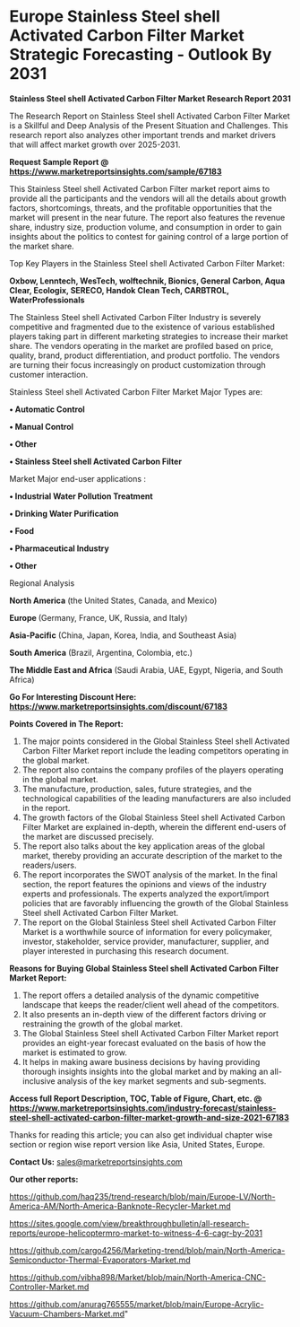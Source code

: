 # Europe Stainless Steel shell Activated Carbon Filter Market Strategic Forecasting - Outlook By 2031

<strong>Stainless Steel shell Activated Carbon Filter Market Research Report 2031</strong>

The Research Report on Stainless Steel shell Activated Carbon Filter Market is a Skillful and Deep Analysis of the Present Situation and Challenges. This research report also analyzes other important trends and market drivers that will affect market growth over 2025-2031.

<strong>Request Sample Report @ <a href=https://www.marketreportsinsights.com/sample/67183>https://www.marketreportsinsights.com/sample/67183</a></strong>

This Stainless Steel shell Activated Carbon Filter market report aims to provide all the participants and the vendors will all the details about growth factors, shortcomings, threats, and the profitable opportunities that the market will present in the near future. The report also features the revenue share, industry size, production volume, and consumption in order to gain insights about the politics to contest for gaining control of a large portion of the market share.

Top Key Players in the Stainless Steel shell Activated Carbon Filter Market:

<strong>Oxbow, Lenntech, WesTech, wolftechnik, Bionics, General Carbon, Aqua Clear, Ecologix, SERECO, Handok Clean Tech, CARBTROL, WaterProfessionals</strong>

The Stainless Steel shell Activated Carbon Filter Industry is severely competitive and fragmented due to the existence of various established players taking part in different marketing strategies to increase their market share. The vendors operating in the market are profiled based on price, quality, brand, product differentiation, and product portfolio. The vendors are turning their focus increasingly on product customization through customer interaction.

Stainless Steel shell Activated Carbon Filter Market Major Types are:

<strong>• Automatic Control

• Manual Control

• Other

• Stainless Steel shell Activated Carbon Filter</strong>

Market Major end-user applications :

<strong>• Industrial Water Pollution Treatment

• Drinking Water Purification

• Food

• Pharmaceutical Industry

• Other</strong>

Regional Analysis

</u><strong><b>North America</b></strong> (the United States, Canada, and Mexico)

<strong><b>Europe </b></strong>(Germany, France, UK, Russia, and Italy)

<strong><b>Asia-Pacific</b></strong> (China, Japan, Korea, India, and Southeast Asia)

<strong><b>South America</b></strong> (Brazil, Argentina, Colombia, etc.)

<strong><b>The Middle East and Africa</b></strong> (Saudi Arabia, UAE, Egypt, Nigeria, and South Africa)

<strong>Go For Interesting Discount Here: <a href=https://www.marketreportsinsights.com/discount/67183>https://www.marketreportsinsights.com/discount/67183</a></strong>

<strong>Points Covered in The Report:</strong>
<ol>
  <li>The major points considered in the Global Stainless Steel shell Activated Carbon Filter Market report include the leading competitors operating in the global market.</li>
  <li>The report also contains the company profiles of the players operating in the global market.</li>
  <li>The manufacture, production, sales, future strategies, and the technological capabilities of the leading manufacturers are also included in the report.</li>
  <li>The growth factors of the Global Stainless Steel shell Activated Carbon Filter Market are explained in-depth, wherein the different end-users of the market are discussed precisely.</li>
  <li>The report also talks about the key application areas of the global market, thereby providing an accurate description of the market to the readers/users.</li>
  <li>The report incorporates the SWOT analysis of the market. In the final section, the report features the opinions and views of the industry experts and professionals. The experts analyzed the export/import policies that are favorably influencing the growth of the Global Stainless Steel shell Activated Carbon Filter Market.</li>
  <li>The report on the Global Stainless Steel shell Activated Carbon Filter Market is a worthwhile source of information for every policymaker, investor, stakeholder, service provider, manufacturer, supplier, and player interested in purchasing this research document.</li>
</ol>
<strong>Reasons for Buying Global Stainless Steel shell Activated Carbon Filter Market Report:</strong>

<ol>
  <li>The report offers a detailed analysis of the dynamic competitive landscape that keeps the reader/client well ahead of the competitors.</li>
  <li>It also presents an in-depth view of the different factors driving or restraining the growth of the global market.</li>
  <li>The Global Stainless Steel shell Activated Carbon Filter Market report provides an eight-year forecast evaluated on the basis of how the market is estimated to grow.</li>
  <li>It helps in making aware business decisions by having providing thorough insights insights into the global market and by making an all-inclusive analysis of the key market segments and sub-segments.</li>
</ol>
<strong>Access full Report Description, TOC, Table of Figure, Chart, etc. @ <a href=https://www.marketreportsinsights.com/industry-forecast/stainless-steel-shell-activated-carbon-filter-market-growth-and-size-2021-67183>https://www.marketreportsinsights.com/industry-forecast/stainless-steel-shell-activated-carbon-filter-market-growth-and-size-2021-67183</a></strong>


Thanks for reading this article; you can also get individual chapter wise section or region wise report version like Asia, United States, Europe.

<strong>Contact Us:</strong>
sales@marketreportsinsights.com

<strong>Our other reports:</strong>

<a href=https://github.com/haq235/trend-research/blob/main/Europe-LV/North-America-AM/North-America-Banknote-Recycler-Market.md>https://github.com/haq235/trend-research/blob/main/Europe-LV/North-America-AM/North-America-Banknote-Recycler-Market.md</a>

<a href=https://sites.google.com/view/breakthroughbulletin/all-research-reports/europe-helicoptermro-market-to-witness-4-6-cagr-by-2031>https://sites.google.com/view/breakthroughbulletin/all-research-reports/europe-helicoptermro-market-to-witness-4-6-cagr-by-2031</a>

<a href=https://github.com/cargo4256/Marketing-trend/blob/main/North-America-Semiconductor-Thermal-Evaporators-Market.md>https://github.com/cargo4256/Marketing-trend/blob/main/North-America-Semiconductor-Thermal-Evaporators-Market.md</a>

<a href=https://github.com/vibha898/Market/blob/main/North-America-CNC-Controller-Market.md>https://github.com/vibha898/Market/blob/main/North-America-CNC-Controller-Market.md</a>

<a href=https://github.com/anurag765555/market/blob/main/Europe-Acrylic-Vacuum-Chambers-Market.md>https://github.com/anurag765555/market/blob/main/Europe-Acrylic-Vacuum-Chambers-Market.md</a>"
